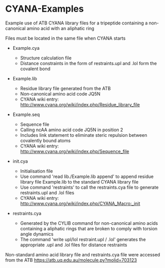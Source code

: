 # CYANA-Examples
Example use of ATB CYANA library files for a tripeptide containing a non-canonical amino acid with an aliphatic ring

Files must be located in the same file when CYANA starts

  - Example.cya
      - Structure calculation file
      - Distance constraints in the form of restraints.upl and .lol form the covalent bond   
     
  - Example.lib
      - Residue library file generated from the ATB 
      - Non-canonical amino acid code JQ5N
      - CYANA wiki entry: http://www.cyana.org/wiki/index.php/Residue_library_file

  - Example.seq
      - Sequence file
      - Calling ncAA amino acid code JQ5N in position 2
      - Includes link statement to eliminate steric repulsion between covalently bound atoms
      - CYANA wiki entry: http://www.cyana.org/wiki/index.php/Sequence_file

  - init.cya
      - Initialisation file
      - Use command 'read lib./Example.lib append' to append residue library file Example.lib to the standard CYANA library file 
      - Use command 'restraints' to call the restraints.cya file to generate restraints.upl and .lol files
      - CYANA wiki entry: http://www.cyana.org/wiki/index.php/CYANA_Macro:_init

  - restraints.cya
      - Generated by the CYLIB command for non-canonical amino acids containing a aliphatic rings that are broken to comply with torsion angle dynamics 
      - The command 'write upl/lol restraint.upl / .lol' generates the appropriate .upl and .lol files for distance restraints

Non-standard amino acid library file and restraints.cya file were accessed from the ATB https://atb.uq.edu.au/molecule.py?molid=703123

